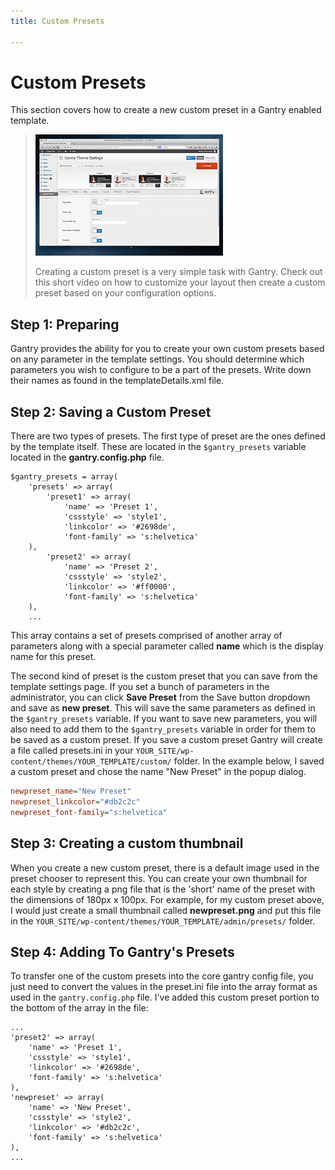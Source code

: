 ```yaml
---
title: Custom Presets

---
```


Custom Presets
==============
This section covers how to create a new custom preset in a Gantry enabled template.

> [![](../assets/g4-presets.jpg)](http://youtube.com/embed/_bU95HLptUs)
>
> Creating a custom preset is a very simple task with Gantry. Check out this short video on how to customize your layout then create a custom preset based on your configuration options.


Step 1: Preparing
-----------------
Gantry provides the ability for you to create your own custom presets based on any parameter in the template settings. You should determine which parameters you wish to configure to be a part of the presets. Write down their names as found in the templateDetails.xml file.


Step 2: Saving a Custom Preset
------------------------------
There are two types of presets. The first type of preset are the ones defined by the template itself. These are located in the `$gantry_presets` variable located in the **gantry.config.php** file.

~~~ .php
$gantry_presets = array(
    'presets' => array(
        'preset1' => array(
            'name' => 'Preset 1',
            'cssstyle' => 'style1',
            'linkcolor' => '#2698de',
            'font-family' => 's:helvetica'
    ),
        'preset2' => array(
            'name' => 'Preset 2',
            'cssstyle' => 'style2',
            'linkcolor' => '#ff0000',
            'font-family' => 's:helvetica'
    ),
    ...
~~~

This array contains a set of presets comprised of another array of parameters along with a special parameter called **name** which is the display name for this preset.

The second kind of preset is the custom preset that you can save from the template settings page. If you set a bunch of parameters in the administrator, you can click **Save Preset** from the Save button dropdown and save as **new preset**. This will save the same parameters as defined in the `$gantry_presets` variable. If you want to save new parameters, you will also need to add them to the `$gantry_presets` variable in order for them to be saved as a custom preset. If you save a custom preset Gantry will create a file called presets.ini in your `YOUR_SITE/wp-content/themes/YOUR_TEMPLATE/custom/` folder. In the example below, I saved a custom preset and chose the name "New Preset" in the popup dialog.

~~~ .ini
newpreset_name="New Preset"
newpreset_linkcolor="#db2c2c"
newpreset_font-family="s:helvetica"
~~~

Step 3: Creating a custom thumbnail
-----------------------------------
When you create a new custom preset, there is a default image used in the preset chooser to represent this. You can create your own thumbnail for each style by creating a png file that is the 'short' name of the preset with the dimensions of 180px x 100px. For example, for my custom preset above, I would just create a small thumbnail called **newpreset.png** and put this file in the `YOUR_SITE/wp-content/themes/YOUR_TEMPLATE/admin/presets/` folder.


Step 4: Adding To Gantry's Presets
----------------------------------
To transfer one of the custom presets into the core gantry config file, you just need to convert the values in the preset.ini file into the array format as used in the `gantry.config.php` file. I've added this custom preset portion to the bottom of the array in the file:

~~~ .php
...
'preset2' => array(
    'name' => 'Preset 1',
    'cssstyle' => 'style1',
    'linkcolor' => '#2698de',
    'font-family' => 's:helvetica'
),
'newpreset' => array(
    'name' => 'New Preset',
    'cssstyle' => 'style2',
    'linkcolor' => '#db2c2c',
    'font-family' => 's:helvetica'
),
...
~~~
